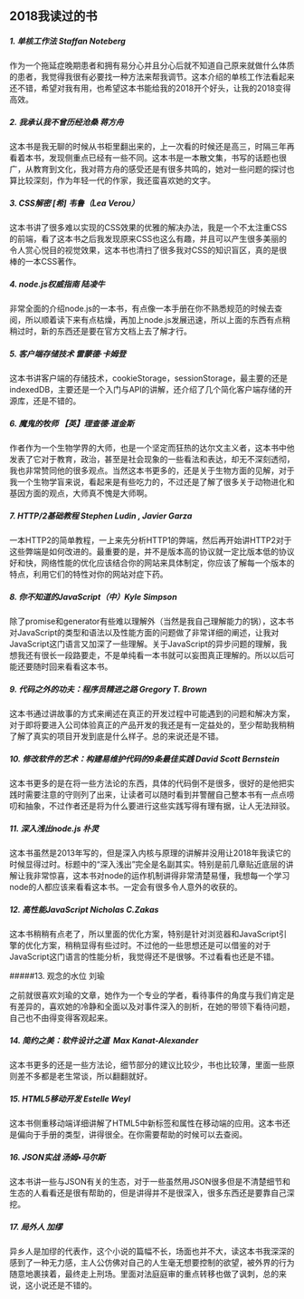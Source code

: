 ## 2018我读过的书

##### 1. 单核工作法 Staffan Noteberg
作为一个拖延症晚期患者和拥有易分心并且分心后就不知道自己原来就做什么体质的患者，我觉得我很有必要找一种方法来帮我调节。这本介绍的单核工作法看起来还不错，希望对我有用，也希望这本书能给我的2018开个好头，让我的2018变得高效。

##### 2. 我承认我不曾历经沧桑  蒋方舟
这本书是我无聊的时候从书柜里翻出来的，上一次看的时候还是高三，时隔三年再看着本书，发现侧重点已经有一些不同。这本书是一本散文集，书写的话题也很广，从教育到文化，我对蒋方舟的感受还是有很多共鸣的，她对一些问题的探讨也算比较深刻，作为年轻一代的作家，我还蛮喜欢她的文字。

##### 3. CSS解密 \[希] 韦鲁（Lea Verou）
这本书讲了很多难以实现的CSS效果的优雅的解决办法，我是一个不太注重CSS的前端，看了这本书之后我发现原来CSS也这么有趣，并且可以产生很多美丽的令人赏心悦目的视觉效果，这本书也清扫了很多我对CSS的知识盲区，真的是很棒的一本CSS著作。
##### 4. node.js权威指南 陆凌牛
非常全面的介绍node.js的一本书，有点像一本手册在你不熟悉规范的时候去查阅，所以顺着读下来有点枯燥，再加上node.js发展迅速，所以上面的东西有点稍稍过时，新的东西还是要在官方文档上去了解才行。

##### 5. 客户端存储技术 雷蒙德·卡姆登
这本书讲客户端的存储技术，cookieStorage，sessionStorage，最主要的还是indexedDB，主要还是一个入门与API的讲解，还介绍了几个简化客户端存储的开源库，还是不错的。

##### 6. 魔鬼的牧师 【英】理查德·道金斯
作者作为一个生物学界的大师，也是一个坚定而狂热的达尔文主义者，这本书中他发表了它对于教育，政治，甚至是社会现象的一些看法和表达，却无不深刻透彻，我也非常赞同他的很多观点。当然这本书更多的，还是关于生物方面的见解，对于我一个生物学盲来说，看起来是有些吃力的，不过还是了解了很多关于动物进化和基因方面的观点，大师真不愧是大师啊。

##### 7. HTTP/2基础教程 Stephen Ludin , Javier Garza
一本HTTP2的简单教程，一上来先分析HTTP1的弊端，然后再开始讲HTTP2对于这些弊端是如何改进的。最重要的是，并不是版本高的协议就一定比版本低的协议好和快，网络性能的优化应该结合你的网站来具体制定，你应该了解每一个版本的特点，利用它们的特性对你的网站对症下药。

##### 8. 你不知道的JavaScript（中）Kyle Simpson
除了promise和generator有些难以理解外（当然是我自己理解能力的锅），这本书对JavaScript的类型和语法以及性能方面的问题做了非常详细的阐述，让我对JavaScript这门语言又加深了一些理解。关于JavaScript的异步问题的理解，我想我还有很长一段路要走，不是单纯看一本书就可以妄图真正理解的。所以以后可能还要随时回来看看这本书。

##### 9. 代码之外的功夫：程序员精进之路 Gregory T. Brown
这本书通过讲故事的方式来阐述在真正的开发过程中可能遇到的问题和解决方案，对于即将要进入公司体验真正的产品开发的我还是有一定益处的，至少帮助我稍稍了解了真实的项目开发到底是什么样子。总的来说还是不错。

##### 10. 修改软件的艺术：构建易维护代码的9条最佳实践 David Scott Bernstein

这本书更多的是在将一些方法论的东西，具体的代码倒不是很多，很好的是他把实践时需要注意的守则列了出来，让读者可以随时看到并警醒自己整本书有一点点唠叨和抽象，不过作者还是将为什么要进行这些实践写得有理有据，让人无法辩驳。 

##### 11. 深入浅出node.js 朴灵  

这本书虽然是2013年写的，但是深入内核与原理的讲解并没用让2018年我读它的时候显得过时。标题中的“深入浅出”完全是名副其实。特别是前几章贴近底层的讲解让我非常惊喜，这本书对node的运作机制讲得非常清楚易懂，我想每一个学习node的人都应该来看看这本书。一定会有很多令人意外的收获的。 

##### 12. 高性能JavaScript  Nicholas C.Zakas 

这本书稍稍有点老了，所以里面的优化方案，特别是针对浏览器和JavaScript引擎的优化方案，稍稍显得有些过时。不过他的一些思想还是可以借鉴的对于JavaScript这门语言的性能分析，我觉得还不是很够。不过看看也还是不错。 

#####13. 观念的水位  刘瑜

之前就很喜欢刘瑜的文章，她作为一个专业的学者，看待事件的角度与我们肯定是有差异的，喜欢她的冷静和全面以及对事件深入的剖析，在她的带领下看待问题，自己也不由得变得客观起来。 

##### 14. 简约之美：软件设计之道  Max Kanat-Alexander 

这本书更多的还是一些方法论，细节部分的建议比较少，书也比较薄，里面一些原则差不多都是老生常谈，所以翻翻就好。 

##### 15. HTML5移动开发 Estelle Weyl

这本书侧重移动端详细讲解了HTML5中新标签和属性在移动端的应用。这本书还是偏向于手册的类型，讲得很全。在你需要帮助的时候可以去查阅。

#####  16. JSON实战 汤姆•马尔斯

这本书讲一些与JSON有关的生态，对于一些虽然用JSON很多但是不清楚细节和生态的人看看还是很有帮助的，但是讲得并不是很深入，很多东西还是要靠自己深挖。

##### 17. 局外人 加缪

异乡人是加缪的代表作，这个小说的篇幅不长，场面也并不大，读这本书我深深的感到了一种无力感，主人公仿佛对自己的人生毫无想要控制的欲望，被外界的行为随意地裹挟着，最终走上刑场。里面对法庭庭审的重点转移也做了讽刺，总的来说，这小说还是不错的。

